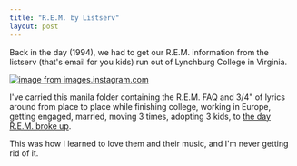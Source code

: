```yaml
---
title: "R.E.M. by Listserv"
layout: post
---
```


Back in the day (1994), we had to get our R.E.M. information from the listserv (that's email for you kids) run out of Lynchburg College in Virginia.

<a style="display: inline;" href="http://images.instagram.com/media/2011/09/23/e60925fffb57458584a5a7500d09b469_7.jpg"><img class="asset  asset-image at-xid-6a010534988cd3970b015391d3ba46970b image-full" alt="image from images.instagram.com" title="image from images.instagram.com" src="http://steveivy.typepad.com/.a/6a010534988cd3970b015391d3ba46970b-500wi" border="0" /></a>

I've carried this manila folder containing the R.E.M. FAQ and 3/4" of lyrics around from place to place while finishing college, working in Europe, getting engaged, married, moving 3 times, adopting 3 kids, to [the day R.E.M. broke up](http://remhq.com/news_story.php?id=1446).

This was how I learned to love them and their music, and I'm never getting rid of it.

